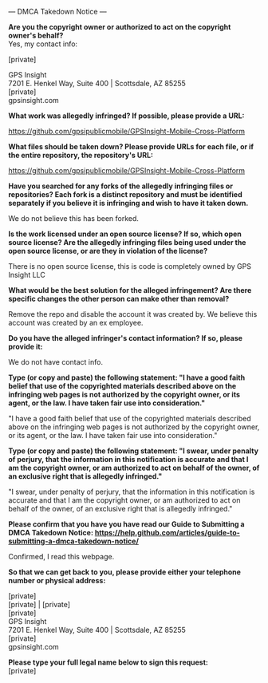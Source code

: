 — DMCA Takedown Notice —

**Are you the copyright owner or authorized to act on the copyright owner's behalf?**  
Yes, my contact info:

[private]  

GPS Insight  
7201 E. Henkel Way, Suite 400 | Scottsdale, AZ 85255  
[private]  
gpsinsight.com  

**What work was allegedly infringed? If possible, please provide a URL:**  

https://github.com/gpsipublicmobile/GPSInsight-Mobile-Cross-Platform

**What files should be taken down? Please provide URLs for each file, or if the entire repository, the repository's URL:**  

https://github.com/gpsipublicmobile/GPSInsight-Mobile-Cross-Platform

**Have you searched for any forks of the allegedly infringing files or repositories? Each fork is a distinct repository and must be identified separately if you believe it is infringing and wish to have it taken down.**  

We do not believe this has been forked.

**Is the work licensed under an open source license? If so, which open source license? Are the allegedly infringing files being used under the open source license, or are they in violation of the license?**  

There is no open source license, this is code is completely owned by GPS Insight LLC

**What would be the best solution for the alleged infringement? Are there specific changes the other person can make other than removal?**  

Remove the repo and disable the account it was created by. We believe this account was created by an ex employee.

**Do you have the alleged infringer's contact information? If so, please provide it:**  

We do not have contact info.

**Type (or copy and paste) the following statement: "I have a good faith belief that use of the copyrighted materials described above on the infringing web pages is not authorized by the copyright owner, or its agent, or the law. I have taken fair use into consideration."**  

"I have a good faith belief that use of the copyrighted materials described above on the infringing web pages is not authorized by the copyright owner, or its agent, or the law. I have taken fair use into consideration."

**Type (or copy and paste) the following statement: "I swear, under penalty of perjury, that the information in this notification is accurate and that I am the copyright owner, or am authorized to act on behalf of the owner, of an exclusive right that is allegedly infringed."**  

"I swear, under penalty of perjury, that the information in this notification is accurate and that I am the copyright owner, or am authorized to act on behalf of the owner, of an exclusive right that is allegedly infringed."

**Please confirm that you have you have read our Guide to Submitting a DMCA Takedown Notice: https://help.github.com/articles/guide-to-submitting-a-dmca-takedown-notice/**  

Confirmed, I read this webpage.

**So that we can get back to you, please provide either your telephone number or physical address:**  

[private]  
[private] | [private]  
[private]  
GPS Insight  
7201 E. Henkel Way, Suite 400 | Scottsdale, AZ 85255  
[private]  
gpsinsight.com  

**Please type your full legal name below to sign this request:**  
[private]

